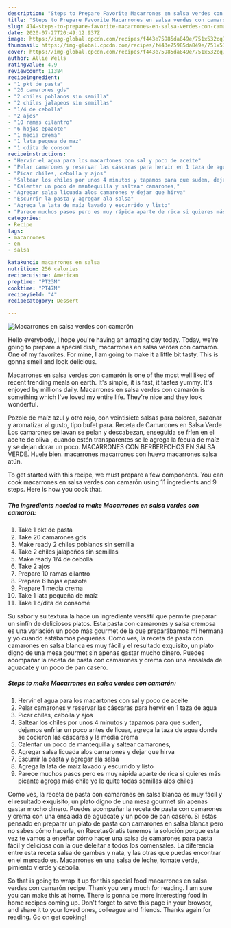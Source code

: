 ```yaml
---
description: "Steps to Prepare Favorite Macarrones en salsa verdes con camarón"
title: "Steps to Prepare Favorite Macarrones en salsa verdes con camarón"
slug: 414-steps-to-prepare-favorite-macarrones-en-salsa-verdes-con-camaron
date: 2020-07-27T20:49:12.937Z
image: https://img-global.cpcdn.com/recipes/f443e75985da849e/751x532cq70/macarrones-en-salsa-verdes-con-camaron-foto-principal.jpg
thumbnail: https://img-global.cpcdn.com/recipes/f443e75985da849e/751x532cq70/macarrones-en-salsa-verdes-con-camaron-foto-principal.jpg
cover: https://img-global.cpcdn.com/recipes/f443e75985da849e/751x532cq70/macarrones-en-salsa-verdes-con-camaron-foto-principal.jpg
author: Allie Wells
ratingvalue: 4.9
reviewcount: 11384
recipeingredient:
- "1 pkt de pasta"
- "20 camarones gds"
- "2 chiles poblanos sin semilla"
- "2 chiles jalapeos sin semillas"
- "1/4 de cebolla"
- "2 ajos"
- "10 ramas cilantro"
- "6 hojas epazote"
- "1 media crema"
- "1 lata pequea de maz"
- "1 cdita de consom"
recipeinstructions:
- "Hervir el agua para los macartones con sal y poco de aceite"
- "Pelar camarones y reservar las cáscaras para hervir en 1 taza de agua"
- "Picar chiles, cebolla y ajos"
- "Saltear los chiles por unos 4 minutos y tapamos para que suden, dejamos enfriar un poco antes de licuar, agrega la taza de agua donde se cocieron las cáscaras y la media crema"
- "Calentar un poco de mantequilla y saltear camarones,"
- "Agregar salsa licuada alos camarones y dejar que hirva"
- "Escurrir la pasta y agregar ala salsa"
- "Agrega la lata de maíz lavado y escurrido y listo"
- "Parece muchos pasos pero es muy rápida aparte de rica si quieres más picante agrega más chile yo le quite todas semillas alos chiles"
categories:
- Recipe
tags:
- macarrones
- en
- salsa

katakunci: macarrones en salsa 
nutrition: 256 calories
recipecuisine: American
preptime: "PT23M"
cooktime: "PT47M"
recipeyield: "4"
recipecategory: Dessert

---
```



![Macarrones en salsa verdes con camarón](https://img-global.cpcdn.com/recipes/f443e75985da849e/751x532cq70/macarrones-en-salsa-verdes-con-camaron-foto-principal.jpg)

Hello everybody, I hope you're having an amazing day today. Today, we're going to prepare a special dish, macarrones en salsa verdes con camarón. One of my favorites. For mine, I am going to make it a little bit tasty. This is gonna smell and look delicious.

Macarrones en salsa verdes con camarón is one of the most well liked of recent trending meals on earth. It's simple, it is fast, it tastes yummy. It's enjoyed by millions daily. Macarrones en salsa verdes con camarón is something which I've loved my entire life. They're nice and they look wonderful.

Pozole de maíz azul y otro rojo, con veintisiete salsas para colorea, sazonar y aromatizar al gusto, tipo bufet para. Receta de Camarones en Salsa Verde Los camarones se lavan se pelan y descabezan, enseguida se fríen en el aceite de oliva , cuando estén transparentes se le agrega la fécula de maíz y se dejan dorar un poco. MACARRONES CON BERBERECHOS EN SALSA VERDE. Huele bien. macarrones macarrones con huevo macarrones salsa atún.


To get started with this recipe, we must prepare a few components. You can cook macarrones en salsa verdes con camarón using 11 ingredients and 9 steps. Here is how you cook that.

<!--inarticleads1-->

##### The ingredients needed to make Macarrones en salsa verdes con camarón:

1. Take 1 pkt de pasta
1. Take 20 camarones gds
1. Make ready 2 chiles poblanos sin semilla
1. Take 2 chiles jalapeños sin semillas
1. Make ready 1/4 de cebolla
1. Take 2 ajos
1. Prepare 10 ramas cilantro
1. Prepare 6 hojas epazote
1. Prepare 1 media crema
1. Take 1 lata pequeña de maíz
1. Take 1 c/dita de consomé


Su sabor y su textura la hace un ingrediente versátil que permite preparar un sinfín de deliciosos platos. Esta pasta con camarones y salsa cremosa es una variación un poco más gourmet de la que preparábamos mi hermana y yo cuando estábamos pequeñas. Como ves, la receta de pasta con camarones en salsa blanca es muy fácil y el resultado exquisito, un plato digno de una mesa gourmet sin apenas gastar mucho dinero. Puedes acompañar la receta de pasta con camarones y crema con una ensalada de aguacate y un poco de pan casero. 

<!--inarticleads2-->

##### Steps to make Macarrones en salsa verdes con camarón:

1. Hervir el agua para los macartones con sal y poco de aceite
1. Pelar camarones y reservar las cáscaras para hervir en 1 taza de agua
1. Picar chiles, cebolla y ajos
1. Saltear los chiles por unos 4 minutos y tapamos para que suden, dejamos enfriar un poco antes de licuar, agrega la taza de agua donde se cocieron las cáscaras y la media crema
1. Calentar un poco de mantequilla y saltear camarones,
1. Agregar salsa licuada alos camarones y dejar que hirva
1. Escurrir la pasta y agregar ala salsa
1. Agrega la lata de maíz lavado y escurrido y listo
1. Parece muchos pasos pero es muy rápida aparte de rica si quieres más picante agrega más chile yo le quite todas semillas alos chiles


Como ves, la receta de pasta con camarones en salsa blanca es muy fácil y el resultado exquisito, un plato digno de una mesa gourmet sin apenas gastar mucho dinero. Puedes acompañar la receta de pasta con camarones y crema con una ensalada de aguacate y un poco de pan casero. Si estás pensado en preparar un plato de pasta con camarones en salsa blanca pero no sabes cómo hacerla, en RecetasGratis tenemos la solución porque esta vez te vamos a enseñar cómo hacer una salsa de camarones para pasta fácil y deliciosa con la que deleitar a todos los comensales. La diferencia entre esta receta salsa de gambas y nata, y las otras que puedas encontrar en el mercado es. Macarrones en una salsa de leche, tomate verde, pimiento vierde y cebolla. 

So that is going to wrap it up for this special food macarrones en salsa verdes con camarón recipe. Thank you very much for reading. I am sure you can make this at home. There is gonna be more interesting food in home recipes coming up. Don't forget to save this page in your browser, and share it to your loved ones, colleague and friends. Thanks again for reading. Go on get cooking!
